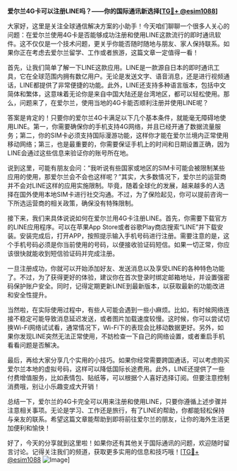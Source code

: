**爱尔兰4G卡可以注册LINE吗？——你的国际通讯新选择[[TG💪+ @esim1088](https://t.me/s/esim1088)]**

大家好，这里是关注全球通信解决方案的小助手！今天咱们聊聊一个很多人关心的问题：在爱尔兰使用4G卡是否能够成功注册和使用LINE这款流行的即时通讯软件。这不仅仅是一个技术问题，更关乎你能否随时随地与朋友、家人保持联系。如果你正在考虑去爱尔兰留学、工作或者旅游，这篇文章一定值得一看！

首先，让我们简单了解一下LINE这款应用。LINE是一款源自日本的即时通讯工具，它在全球范围内拥有数亿用户。无论是发送文字、语音消息，还是进行视频通话，LINE都提供了非常便捷的功能。此外，LINE还支持多种语言版本，包括中文简体和繁体，这意味着无论你是来自中国大陆还是台湾地区，都可以轻松使用。那么，问题来了，在爱尔兰，使用当地的4G卡能否顺利注册并使用LINE呢？

答案是肯定的！只要你的爱尔兰4G卡满足以下几个基本条件，就能毫无障碍地使用LINE。第一，你需要确保你的手机支持4G网络，并且已经开通了数据流量服务；第二，你的SIM卡必须支持国际漫游功能，这样你才能在爱尔兰境内正常使用移动网络；第三，也是最重要的，你需要保证手机上的时间和日期设置正确，因为LINE会通过这些信息来验证你的账号所在地。

说到这里，可能有朋友会问：“我听说有些国家或地区的SIM卡可能会被限制某些应用的使用，那爱尔兰会不会也这样呢？”其实，大多数情况下，爱尔兰的运营商并不会对LINE这样的应用实施限制。毕竟，随着全球化的发展，越来越多的人选择在国外使用本地SIM卡进行社交沟通。不过，为了保险起见，你可以提前咨询一下所选运营商的相关政策，确保没有特殊限制。

接下来，我们来具体说说如何在爱尔兰用4G卡注册LINE。首先，你需要下载官方的LINE应用程序。可以在苹果App Store或者谷歌Play商店搜索“LINE”并下载安装。安装完成后，打开APP，按照提示输入手机号码进行注册。需要注意的是，这个手机号码必须是你当前使用的号码，以便接收验证码短信。如果一切正常，你应该很快就能收到短信验证码并完成注册。

一旦注册成功，你就可以开始添加好友、发送消息以及享受LINE的各种特色功能了。不过，为了获得更好的体验，建议你在首次登录时绑定邮箱地址，并设置强密码保护账户安全。同时，记得定期更新LINE到最新版本，以获取最新的功能改进和安全性提升。

当然啦，在实际使用过程中，有些人可能会遇到一些小麻烦。比如，有时候网络连接不稳定可能导致消息延迟发送，或者图片加载速度较慢。这时候，你可以尝试切换Wi-Fi网络试试看，通常情况下，Wi-Fi下的表现会比移动数据更好。另外，如果你发现LINE突然无法正常使用，不妨检查一下自己的网络设置，或者重启手机看看问题是否解决。

最后，再给大家分享几个实用的小技巧。如果你经常需要跨国通话，可以考虑购买爱尔兰本地的虚拟号码，这样可以降低国际长途费用。此外，LINE还提供了一些付费增值服务，比如表情包、贴纸等，可以根据个人喜好选择订阅。但要注意控制消费哦，别让小乐趣变成大开销！

总结一下，爱尔兰的4G卡完全可以用来注册和使用LINE，只要你遵循上述步骤并注意相关事项。无论是学习、工作还是旅行，有了LINE的帮助，你都能轻松保持与亲友的联系。希望这篇文章能帮助到即将前往爱尔兰的朋友，让你的海外生活更加便利和愉快！

好了，今天的分享就到这里啦！如果你还有其他关于国际通讯的问题，欢迎随时留言讨论。记得关注我们的频道，获取更多实用的信息和技巧哦！[[TG💪+ @esim1088](https://t.me/s/esim1088) ![Image](https://i.postimg.cc/4NQfJmqS/Snipaste-2025-05-13-00-14-12.png)]